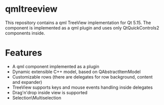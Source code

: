 # qmltreeview

This repository contains a qml TreeView implementation for Qt 5.15. The component is implemented as a qml plugin and uses only QtQuickControls2 components inside.

# Features

- A qml component implemented as a plugin
- Dynamic extensible C++ model, based on QAbstractItemModel
- Customizable rows (there are delegates for row background, content and expander)
- TreeView supports keys and mouse events handling inside delegates
- Drag'n'drop inside view is supported
- Selection\Multiselection
